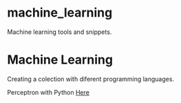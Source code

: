 # machine_learning
Machine learning tools and snippets.


#  Machine Learning

Creating a colection with diferent programming languages.


Perceptron with Python [Here](https://github.com/farahduk/machine_learning/tree/main/perceptron)